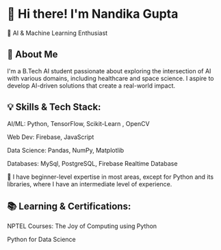 # 👋 Hi there! I'm Nandika Gupta
🚀 AI & Machine Learning Enthusiast 
## 🌟 About Me
I'm a B.Tech AI student passionate about exploring the intersection of AI with various domains, including healthcare and space science. I aspire to develop AI-driven solutions that create a real-world impact.
## 💡 Skills & Tech Stack:
AI/ML: Python, TensorFlow, Scikit-Learn , OpenCV

Web Dev:  Firebase, JavaScript

Data Science: Pandas, NumPy, Matplotlib

Databases: MySql, PostgreSQL, Firebase Realtime Database 

📌 I have beginner-level expertise in most areas, except for Python and its libraries, where I have an intermediate level of experience.
## 📚 Learning & Certifications:
NPTEL Courses:
    The Joy of Computing using Python
    
Python for Data Science
